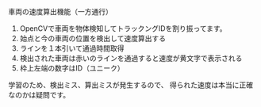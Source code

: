 車両の速度算出機能（一方通行）

1. OpenCVで車両を物体検知してトラックングIDを割り振ってます。
2. 始点と今の車両の位置を検出して速度算出する
3. ラインを１本引いて通過時間取得
4. 検出された車両は赤いのラインを通過すると速度が黄文字で表示される
5. 枠上左端の数字はID（ユニーク）

学習のため、検出ミス、算出ミスが発生するので、
得られた速度は本当に正確なのかは疑問です。